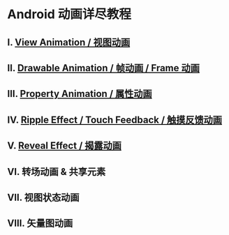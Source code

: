 # Android 动画详尽教程

## Ⅰ. [View Animation / 视图动画](https://github.com/OCNYang/Android-Animation-Set/tree/master/view-animation)

## Ⅱ. [Drawable Animation / 帧动画 / Frame 动画](https://github.com/OCNYang/Android-Animation-Set/tree/master/drawable-animation)

## Ⅲ. [Property Animation / 属性动画](https://github.com/OCNYang/Android-Animation-Set/tree/master/property-animation)  

## Ⅳ. [Ripple Effect / Touch Feedback / 触摸反馈动画](https://github.com/OCNYang/Android-Animation-Set/tree/master/ripple-animation)

## Ⅴ. [Reveal Effect / 揭露动画]()

## Ⅵ. 转场动画 & 共享元素

## Ⅶ. 视图状态动画

## Ⅷ. 矢量图动画